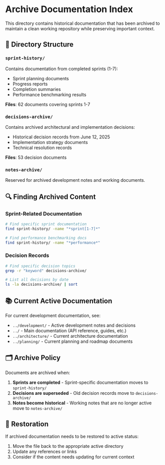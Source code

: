 # Archive Documentation Index

This directory contains historical documentation that has been archived to maintain a clean working repository while preserving important context.

## 📁 Directory Structure

### `sprint-history/`
Contains documentation from completed sprints (1-7):
- Sprint planning documents
- Progress reports
- Completion summaries
- Performance benchmarking results

**Files**: 62 documents covering sprints 1-7

### `decisions-archive/`
Contains archived architectural and implementation decisions:
- Historical decision records from June 12, 2025
- Implementation strategy documents
- Technical resolution records

**Files**: 53 decision documents

### `notes-archive/`
Reserved for archived development notes and working documents.

## 🔍 Finding Archived Content

### Sprint-Related Documentation
```bash
# Find specific sprint documentation
find sprint-history/ -name "*sprint[1-7]*"

# Find performance benchmarking docs
find sprint-history/ -name "*performance*"
```

### Decision Records
```bash
# Find specific decision topics
grep -r "keyword" decisions-archive/

# List all decisions by date
ls -la decisions-archive/ | sort
```

## 📚 Current Active Documentation

For current development documentation, see:
- `../development/` - Active development notes and decisions
- `../` - Main documentation (API reference, guides, etc.)
- `../architecture/` - Current architecture documentation
- `../planning/` - Current planning and roadmap documents

## 🗂️ Archive Policy

Documents are archived when:
1. **Sprints are completed** - Sprint-specific documentation moves to `sprint-history/`
2. **Decisions are superseded** - Old decision records move to `decisions-archive/`
3. **Notes become historical** - Working notes that are no longer active move to `notes-archive/`

## 🔄 Restoration

If archived documentation needs to be restored to active status:
1. Move the file back to the appropriate active directory
2. Update any references or links
3. Consider if the content needs updating for current context 